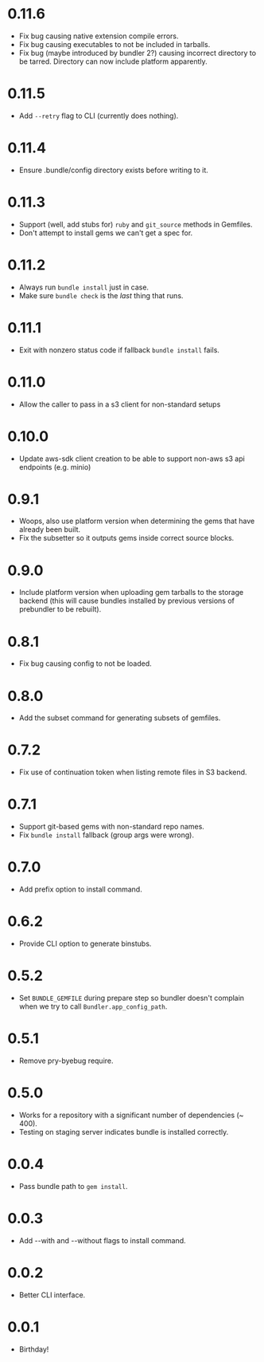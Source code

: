 0.11.6
===
- Fix bug causing native extension compile errors.
- Fix bug causing executables to not be included in tarballs.
- Fix bug (maybe introduced by bundler 2?) causing incorrect directory to be tarred. Directory can now include platform apparently.

0.11.5
===
- Add `--retry` flag to CLI (currently does nothing).

0.11.4
===
- Ensure .bundle/config directory exists before writing to it.

0.11.3
===
- Support (well, add stubs for) `ruby` and `git_source` methods in Gemfiles.
- Don't attempt to install gems we can't get a spec for.

0.11.2
===
- Always run `bundle install` just in case.
- Make sure `bundle check` is the _last_ thing that runs.

0.11.1
===
- Exit with nonzero status code if fallback `bundle install` fails.

0.11.0
===
- Allow the caller to pass in a s3 client for non-standard setups

0.10.0
===
- Update aws-sdk client creation to be able to support non-aws s3 api endpoints (e.g. minio)

0.9.1
===
- Woops, also use platform version when determining the gems that have already been built.
- Fix the subsetter so it outputs gems inside correct source blocks.

0.9.0
===
- Include platform version when uploading gem tarballs to the storage backend (this will cause bundles installed by previous versions of prebundler to be rebuilt).

0.8.1
===
- Fix bug causing config to not be loaded.

0.8.0
===
- Add the subset command for generating subsets of gemfiles.

0.7.2
===
- Fix use of continuation token when listing remote files in S3 backend.

0.7.1
===
- Support git-based gems with non-standard repo names.
- Fix `bundle install` fallback (group args were wrong).

0.7.0
===
- Add prefix option to install command.

0.6.2
===
- Provide CLI option to generate binstubs.

0.5.2
===
- Set `BUNDLE_GEMFILE` during prepare step so bundler doesn't complain when we try to call `Bundler.app_config_path`.

0.5.1
===
- Remove pry-byebug require.

0.5.0
===
- Works for a repository with a significant number of dependencies (~ 400).
- Testing on staging server indicates bundle is installed correctly.

0.0.4
===
- Pass bundle path to `gem install`.

0.0.3
===
- Add --with and --without flags to install command.

0.0.2
===
- Better CLI interface.

0.0.1
===
- Birthday!
